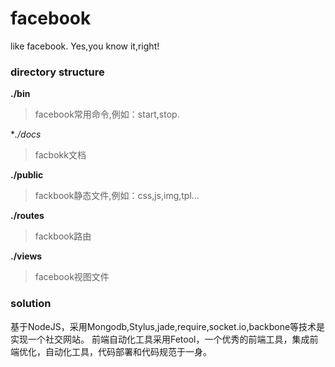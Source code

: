 facebook
========

like facebook. Yes,you know it,right!

### directory structure

**./bin**
> facebook常用命令,例如：start,stop.

**./docs*
> facbokk文档

**./public**
> fackbook静态文件,例如：css,js,img,tpl...  

**./routes**
> fackbook路由

**./views**
> facebook视图文件  

### solution

基于NodeJS，采用Mongodb,Stylus,jade,require,socket.io,backbone等技术是实现一个社交网站。
前端自动化工具采用Fetool，一个优秀的前端工具，集成前端优化，自动化工具，代码部署和代码规范于一身。

### 




